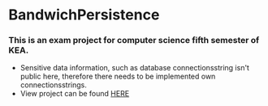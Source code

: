 # BandwichPersistence

### This is an exam project for computer science fifth semester of KEA.

* Sensitive data information, such as database connectionsstring isn't public here, therefore there needs to be implemented own connectionsstrings.
* View project can be found [HERE](https://github.com/Laustrup/BandwichView)
